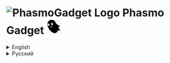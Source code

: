 # <img src="./Resources/$this.Icon.ico" alt="PhasmoGadget Logo"> Phasmo Gadget <img src="./Resources/ghost_symbol_x32png.png" alt="PhasmoGadget Ghost">

<details>
<summary>English</summary>

## About Phasmo Gadget
The Phasmo Gadget app for *Phasmophobia* is a companion tool designed to assist players in tracking evidence, identifying ghosts, and navigating the game's mechanics more effectively. The app streamlines gameplay by helping players keep track of clues, suggesting possible ghost types based on collected evidence, and providing reminders and hints that can be especially useful for new players or those looking to improve their investigative skills in *Phasmophobia*.

## Main features
***Main Keybinds***
- **F1**: Show/hide tool
- **F2**: Start/stop the Timer

All keybinds can be changed in Settings.

***Evidence Checklist:***
Easily track the clues you've found to help determine the ghost type.
- **Left-click**: Mark evidence as found
- **Right-click**: Mark evidence as not possible

**What Each Color Means**:
- *Green*: Marked as found evidence
- *Red*: Marked as not possible evidence based on other findings
- *Red with star*: User-marked as not possible evidence

***Difficulty / Maps:***
Select any existing map and set the difficulty level.
- **Left-click/Right-click** the button to the right of the Maps ListBox to set the difficulty for the map and Timer.

***Timer:***
Choose from a few default timers in the list box to the left of the timer. All timers change based on the selected difficulty and map.
- **Left-click**: Start the Timer
- **Right-click**: Set a custom Timer

***Reset:***
- **Left-click**: Resets all information, except for the map, difficulty, and timer.

***Other Information:***
The PG tool has many list boxes, all designed to help you organize information from the truck and journal in a structured, easily accessible way.
- **Top two boxes**: Ghost's first name and surname
- **First top box on the right**: Ghost response type
- **Second top box**: Map
- **Third top box**: Timer type
- **Group of three boxes**: Objectives

***Ghost Description:***
By pressing the arrow in the bottom-right corner, you can open a ghost description where detailed information about each ghost type is stored. Select a ghost in the list box to view its description. If an evidence item appears in green, it is a guaranteed piece of evidence for that ghost.

***Compact Mode:***
Enable Compact Mode in Settings to hide unnecessary information, like name and objectives, for a streamlined view.

***Settings:***
To open Settings, left-click on the cog icon in the top-right corner.
In Settings, you can change the app language, keybinds, size, opacity, sound settings, Compact Mode, and the app color scheme.
- **Left-click** the small color buttons on the right in Settings to set colors or enter RGB values manually.

***Help:***
If you need assistance or have forgotten some important information about Phasmophobia mechanics, open the Help page. It contains details on game mechanics, including specific phrases useful in Phasmophobia.
- **Left-click** the question mark icon in the top-right corner to open Help.

***Data Folder:***
If you encounter an error or want to customize something, you can edit files in the Data folder. Names and surnames are stored in /Data, while ghost and other information can be edited in /Data/[Language]

***Note:***
This tool is independent of Phasmophobia.
It works even without the game installed.
No game data will be read, modified, or saved.

## Screenshots
<img src="./Images/Main.png" alt="PhasmoGadget Main" width="300"> <img src="./Images/Settings.png" alt="PhasmoGadget Settings" width="300">

<img src="./Images/Main and Ghost Info.png" alt="PhasmoGadget Main With Ghosts" width="300"> <img src="./Images/Hints.png" alt="PhasmoGadget Hints" width="300">

## Installation and launch

### Requirements
- **OS**: Windows 10 and higher
- **Dependencies**: .Net Framework 4.8

### Installing
Simply extract all files from the archive to a folder. The folder should contain one .exe file and a Data folder.

### Launching
To launch PG, ensure all requirements are met. If everything is set up correctly, simply run the .exe file.

</details>
<details>
<summary>Русский</summary>

## О Phasmo Gadget
Приложение Phasmo Gadget для игры *Phasmophobia* — это вспомогательный инструмент, созданный для того, чтобы помочь игрокам отслеживать улики, определять типы призраков и эффективнее разбираться в механиках игры. Приложение упрощает игровой процесс, позволяя игрокам фиксировать подсказки, предлагать возможные типы призраков на основе собранных улик и предоставлять напоминания и подсказки. Это особенно полезно для новичков и тех, кто хочет улучшить свои детективные навыки в *Phasmophobia*.

## Основные возможности
***Главные горячие клавиши***
- **F1**: Показать/скрыть инструмент
- **F2**: Запустить/остановить таймер

Все горячие клавиши можно изменить в настройках.

***Список улик***
Легко отслеживайте найденные улики, чтобы определить тип призрака.
- **Левая кнопка мыши**: Отметить улику как найденную
- **Правая кнопка мыши**: Отметить улику как невозможную

**Что означают цвета**:
- *Зелёный*: Улика отмечена как найденная
- *Красный*: Улика отмечена как невозможная на основе других данных
- *Красный со звездой*: Улика вручную отмечена пользователем как невозможная

***Сложность / Карты***
Выберите любую существующую карту и установите уровень сложности.
- **Левая/Правая кнопка мыши** на кнопке справа от списка карт (Maps ListBox), чтобы установить сложность и таймер для карты.

***Таймер***
Выберите один из стандартных таймеров в списке слева от таймера. Все таймеры автоматически изменяются в зависимости от выбранной сложности и карты.
- **Левая кнопка мыши**: Запустить таймер
- **Правая кнопка мыши**: Установить пользовательский таймер

***Сброс данных***
- **Левая кнопка мыши**: Сбрасывает всю информацию, кроме карты, сложности и таймера.

***Дополнительная информация***
Приложение PG содержит множество списков, которые помогают структурировать и организовать данные из грузовика и журнала:
- **Верхние два поля**: Имя и фамилия призрака
- **Первое верхнее поле справа**: Тип отклика призрака
- **Второе верхнее поле справа**: Карта
- **Третье верхнее поле справа**: Тип таймера
- **Группа из трёх полей**: Задачи

***Описание призраков***
Нажмите стрелку в правом нижнем углу, чтобы открыть раздел описания призраков. Здесь хранится подробная информация о каждом типе призраков. Выберите призрака из списка, чтобы увидеть его описание. Если улика подсвечена зелёным, это означает, что она гарантированно относится к данному призраку.

***Компактный режим***
Включите Компактный режим в настройках, чтобы скрыть ненужную информацию, например имя или задачи, для упрощённого интерфейса.

***Настройки***
Откройте настройки, нажав на иконку шестерёнки в правом верхнем углу.
В настройках можно:
- Изменить язык приложения, горячие клавиши, размер и прозрачность
- Включить или выключить звук и Компактный режим
- Настроить цветовую схему приложения
- Цветовая схема
- Нажмите на маленькие цветные кнопки справа в настройках, чтобы выбрать цвета, или введите значения RGB вручную.

***Справка***
Если вам нужна помощь или вы забыли важную информацию о механиках Phasmophobia, откройте страницу Справки. Она содержит подробности о механиках игры, включая полезные фразы, которые работают в Phasmophobia.
- **Левая кнопка мыши**: Нажмите на значок вопроса в правом верхнем углу, чтобы открыть Справку.

***Папка Data***
Если вы столкнулись с ошибкой или хотите что-то настроить, вы можете отредактировать файлы в папке Data:
- Имена и фамилии находятся в папке /Data.
- Информация о призраках и других данных хранится в /Data/[Language].

***Примечание***
Данный инструмент является независимым от Phasmophobia.
Он работает даже без установленной игры.
Никакие игровые данные не читаются, не изменяются и не сохраняются.

## Скриншоты
<img src="./Images/Main.png" alt="PhasmoGadget Main" width="300"> <img src="./Images/Settings.png" alt="PhasmoGadget Settings" width="300">

<img src="./Images/Main and Ghost Info.png" alt="PhasmoGadget Main With Ghosts" width="300"> <img src="./Images/Hints.png" alt="PhasmoGadget Hints" width="300">

## Установка и запус

### Системные требования

- **ОС**: Windows 10 и выше
- **Зависимости**: .Net Framework 4.8

### Установка
Просто распакуйте все файлы из архива в папку. Папка должна содержать один .exe файл и папку Data.

### Запус
Чтобы запустить PG, убедитесь, что выполнены все системные требования. Если всё настроено правильно, просто запустите .exe файл.

</details>